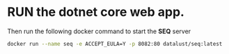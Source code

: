 # RUN the dotnet core web app.
Then run the following docker command to start the **SEQ** server
 ```bash
docker run --name seq -e ACCEPT_EULA=Y -p 8082:80 datalust/seq:latest
```
